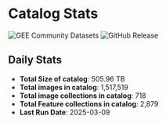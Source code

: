 # Catalog Stats

![GEE Community Datasets](https://img.shields.io/endpoint?url=https://gist.githubusercontent.com/samapriya/34bc0c1280d475d3a69e3b60a706226e/raw/community.json)
![GitHub Release](https://img.shields.io/github/v/release/samapriya/awesome-gee-community-datasets)

## Daily Stats

<!-- START_MARKER -->
* **Total Size of catalog**: 505.96 TB
* **Total images in catalog**: 1,517,519
* **Total image collections in catalog**: 718
* **Total Feature collections in catalog**: 2,879
* **Last Run Date**: 2025-03-09
<!-- END_MARKER -->
